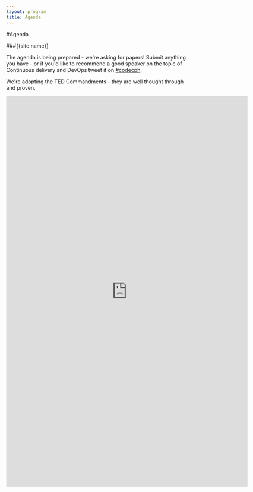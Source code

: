 ```yaml
---
layout: program
title: Agenda
---
```

#Agenda

###{{site.name}}

The agenda is being prepared - we're asking for papers! Submit anything you have - or if you'd like to recommend a good speaker on the topic of Continuous delivery and DevOps tweet it on [#codecph]({{site.root}}/social/tweets.html).

We're adopting the TED Commandments - they are well thought through and proven.

<iframe src="https://docs.google.com/forms/d/1D-T18J2RURnSndSkayw_0WP3iF3cpAg19BrmxRWRmDc/viewform?embedded=true" width="650" height="1050" frameborder="0" marginheight="0" marginwidth="0">Loading...</iframe>
